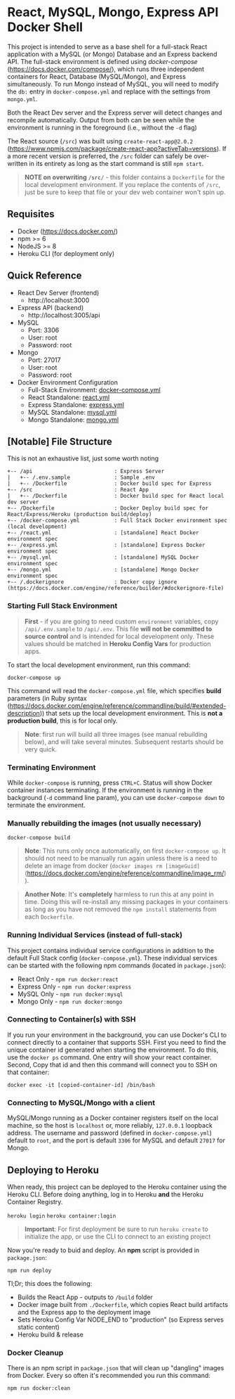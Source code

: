 # React, MySQL, Mongo, Express API Docker Shell

This project is intended to serve as a base shell for a full-stack React application with a MySQL (or Mongo) Database and an Express backend API. The full-stack environment is defined using *docker-compose* (https://docs.docker.com/compose/), which runs three independent containers for React, Database (MySQL/Mongo), and Express simultaneously. To run Mongo instead of MySQL, you will need to modify the `db:` entry in `docker-compose.yml` and replace with the settings from `mongo.yml`.

Both the React Dev server and the Express server will detect changes and recompile automatically. Output from both can be seen while the environment is running in the foreground (i.e., without the `-d` flag)

The React source (`/src`) was built using `create-react-app@2.0.2` (https://www.npmjs.com/package/create-react-app?activeTab=versions). If a more recent version is preferred, the `/src` folder can safely be over-written in its entirety as long as the start command is still `npm start`. 

> **NOTE on overwriting `/src/`** - this folder contains a `Dockerfile` for the local development environment. If you replace the contents of `/src`, just be sure to keep that file or your dev web container won't spin up.

## Requisites
* Docker (https://docs.docker.com/)
* npm >= 6
* NodeJS >= 8
* Heroku CLI (for deployment only)

## Quick Reference
* React Dev Server (frontend)
  * http://localhost:3000
* Express API (backend)
  * http://localhost:3005/api
* MySQL
  * Port: 3306
  * User: root
  * Password: root
* Mongo
  * Port: 27017
  * User: root
  * Password: root
* Docker Environment Configuration
  * Full-Stack Environment: [docker-compose.yml](docker-compose.yml)
  * React Standalone: [react.yml](react.yml)
  * Express Standalone: [express.yml](express.yml)
  * MySQL Standalone: [mysql.yml](mysql.yml)
  * Mongo Standalone: [mongo.yml](mongo.yml)

## [Notable] File Structure
This is not an exhaustive list, just some worth noting

```
+-- /api                          : Express Server
|   +-- /.env.sample              : Sample .env
|   +-- /Dockerfile               : Docker build spec for Express
+-- /src                          : React App
|   +-- /Dockerfile               : Docker build spec for React local dev server
+-- /Dockerfile                   : Docker Deploy build spec for React/Express/Heroku (production build/deploy)
+-- /docker-compose.yml           : Full Stack Docker environment spec (local development)
+-- /react.yml                    : [standalone] React Docker environment spec
+-- /express.yml                  : [standalone] Express Docker environment spec
+-- /mysql.yml                    : [standalone] MySQL Docker environment spec
+-- /mongo.yml                    : [standalone] Mongo Docker environment spec
+-- /.dockerignore                : Docker copy ignore (https://docs.docker.com/engine/reference/builder/#dockerignore-file)
```

### Starting Full Stack Environment

> **First** - if you are going to need custom `environment` variables, copy `/api/.env.sample` to `/api/.env`. This file **will not be committed to source control** and is intended for local development only. These values should be matched in **Heroku Config Vars** for production apps.

To start the local development environment, run this command:

`docker-compose up`

This command will read the `docker-compose.yml` file, which specifies **build** parameters (in Ruby syntax (https://docs.docker.com/engine/reference/commandline/build/#extended-description)) that sets up the local development environment. This is **not a production build**, this is for local only.

> **Note**: first run will build all three images (see manual rebuilding below), and will take several minutes. Subsequent restarts should be very quick.

### Terminating Environment
While `docker-compose` is running, press `CTRL+C`. Status will show Docker container instances terminating. If the environment is running in the background (`-d` command line param), you can use `docker-compose down` to terminate the environment.

### Manually rebuilding the images (not usually necessary)
`docker-compose build`
> **Note**: This runs only once automatically, on first `docker-compose up`. It should not need to be manually run again unless there is a need to delete an image from docker (`docker images rm [imageGuid]`(https://docs.docker.com/engine/reference/commandline/image_rm/)).

> **Another Note**: It's **completely** harmless to run this at any point in time. Doing this will re-install any missing packages in your containers as long as you have not removed the `npm install` statements from each `Dockerfile`.

### Running Individual Services (instead of full-stack)
This project contains individual service configurations in addition to the default Full Stack config (`docker-compose.yml`). These individual services can be started with the following npm commands (located in `package.json`):

  * React Only - `npm run docker:react`
  * Express Only - `npm run docker:express`
  * MySQL Only - `npm run docker:mysql`
  * Mongo Only - `npm run docker:mongo`

### Connecting to Container(s) with SSH
If you run your environment in the background, you can use Docker's CLI to connect directly to a container that supports SSH. First you need to find the unique container id generated when starting the environment. To do this, use the `docker ps` command. One entry will show your react container. Second, Copy that id and then this command will connect you to SSH on that container:

`docker exec -it [copied-container-id] /bin/bash`

### Connecting to MySQL/Mongo with a client
MySQL/Mongo running as a Docker container registers itself on the local machine, so the host is `localhost` or, more reliably, `127.0.0.1` loopback address. The username and password (defined in `docker-compose.yml`) default to `root`, and the port is default `3306` for MySQL and default `27017` for Mongo.

## Deploying to Heroku
When ready, this project can be deployed to the Heroku container using the Heroku CLI. Before doing anything, log in to Heroku **and** the Heroku Container Registry.

`heroku login`
`heroku container:login`

> **Important**: For first deployment be sure to run `heroku create` to initialize the app, or use the CLI to connect to an existing project

Now you're ready to buid and deploy. An **npm** script is provided in `package.json`:

`npm run deploy`

Tl;Dr; this does the following:
* Builds the React App - outputs to `/build` folder
* Docker image built from `./Dockerfile`, which copies React build artifacts and the Express app to the deployment image
* Sets Heroku Config Var NODE_END to "production" (so Express serves static content)
* Heroku build & release

### Docker Cleanup
There is an npm script in `package.json` that will clean up "dangling" images from Docker. Every so often it's recommended you run this command:

`npm run docker:clean`
